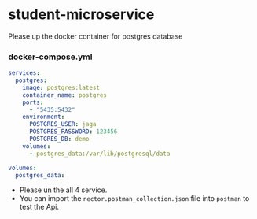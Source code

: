 # student-microservice

Please up the docker container for postgres database
### docker-compose.yml
``` yml
services:
  postgres:
    image: postgres:latest
    container_name: postgres
    ports:
      - "5435:5432"
    environment:
      POSTGRES_USER: jaga
      POSTGRES_PASSWORD: 123456
      POSTGRES_DB: demo
    volumes:
      - postgres_data:/var/lib/postgresql/data

volumes:
  postgres_data:

```
- Please un the all 4 service.
- You can import the `nector.postman_collection.json` file into `postman` to test the Api.
